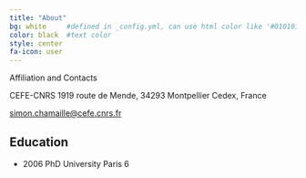 ```yaml
---
title: "About"
bg: white     #defined in _config.yml, can use html color like '#010101'
color: black  #text color
style: center
fa-icon: user
---
```


Affiliation and Contacts

CEFE-CNRS
1919 route de Mende, 34293 Montpellier Cedex, France

simon.chamaille@cefe.cnrs.fr 



## Education

+ 2006 PhD University Paris 6

